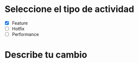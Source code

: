 # Seleccione el tipo de actividad
- [x] Feature
- [ ] Hotfix
- [ ] Performance

# Describe tu cambio

